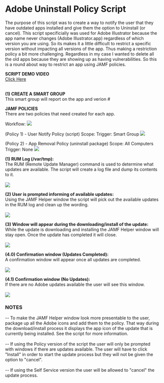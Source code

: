 <h1>Adobe Uninstall Policy Script</h1>

The purpose of this script was to create a way to notify the user that they have outdated apps installed and give them the option to Uninstall (or cancel).  This script specificially was used for Adobe Illustrator because the app name never changes (Adobe Illustrator.app) regardless of which version you are using.  So its makes it a little difficult to restrict a specific version without impacting all versions of the app.  Thus making a restriction policy a bit more challenging.  Regardless in my case I wanted to delete all the old apps because they are showing up as having vulnerabilities.  So this is a round about way to restrict an app using JAMF policies.

<b>SCRIPT DEMO VIDEO</b><br>
<a href ="https://github.com/stuutz/JAMF-Scripts/blob/master/Adobe_App_Uninstall_Script/Adobe_App_Uninstall_Script_demo.mp4">Click Here</a>

<br><b>(1) CREATE A SMART GROUP</b><br>
This smart group will report on the app and verion #


<b>JAMF POLICIES</b><br>
There are two policies that need created for each app.

Workflow:
<img src="https://github.com/stuutz/JAMF-Scripts/blob/master/Adobe_App_Uninstall_Script/workflow.png">

(Policy 1) - User Notify Policy (script)
Scope:
Trigger: Smart Group
<img src="https://github.com/stuutz/JAMF-Scripts/blob/master/Adobe_App_Uninstall_Script/policy_script_info.png">

(Policy 2) - App Removal Policy (uninstall package)
Scope: All Computers
Trigger: None
<img src="https://github.com/stuutz/JAMF-Scripts/blob/master/Adobe_App_Uninstall_Script/policy_script_info.png">




<b>(1) RUM Log (/var/tmp):</b><br>
The RUM (Remote Update Manager) command is used to determine what updates are available.  The script will create a log
file and dump its contents to it.<br><br>
<img src="https://github.com/stuutz/JAMF-Scripts/blob/master/Adobe_Install_Updates/Images/RUM_Log.png">

<b>(2) User is prompted informing of available updates:</b><br>
Using the JAMF Helper window the script will pick out the available updates in the RUM log and clean up the wording.<br><br>
<img src="https://github.com/stuutz/JAMF-Scripts/blob/master/Adobe_Install_Updates/Images/Window_available_updates.png">

<b>(3) Window will appear during the downloading/install of the update:</b><br>
While the update is downloading and installing the JAMF Helper window will stay open.  Once the update has completed it will
close.<br><br>
<img src="https://github.com/stuutz/JAMF-Scripts/blob/master/Adobe_Install_Updates/Images/Window_progress_update.png">

<b>(4.0) Confirmation window (Updates Completed):</b><br>
A confirmation window will appear once all updates are completed.<br><br>
<img src="https://github.com/stuutz/JAMF-Scripts/blob/master/Adobe_Install_Updates/Images/Window_updates_completed.png">

<b>(4.1) Confirmation window (No Updates):</b><br>
If there are no Adobe updates available the user will see this window.<br><br>
<img src="https://github.com/stuutz/JAMF-Scripts/blob/master/Adobe_Install_Updates/Images/Window_no_updates.png">

<h3>NOTES</h3>
--  To make the JAMF Helper window look more presentable to the user, package up all the Adobe icons and add them to the policy.  That way during the download/install process it displays the app icon of the update that is currently being installed.  See the script for more information.<br><br>
--  If using the Policy version of the script the user will only be prompted with windows if there are updates available.  The user will have to click "Install" in order to start the update process but they will not be given the option to "cancel".<br><br>
--  If using the Self Service version the user will be allowed to "cancel" the update process.

